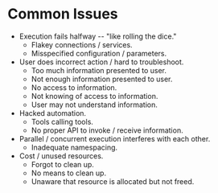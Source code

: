 # Common Issues

* Execution fails halfway -- "like rolling the dice."
    - Flakey connections / services.
    - Misspecified configuration / parameters.
* User does incorrect action / hard to troubleshoot.
    - Too much information presented to user.
    - Not enough information presented to user.
    - No access to information.
    - Not knowing of access to information.
    - User may not understand information.
* Hacked automation.
    - Tools calling tools.
    - No proper API to invoke / receive information.
* Parallel / concurrent execution interferes with each other.
    - Inadequate namespacing.
* Cost / unused resources.
    - Forgot to clean up.
    - No means to clean up.
    - Unaware that resource is allocated but not freed.
